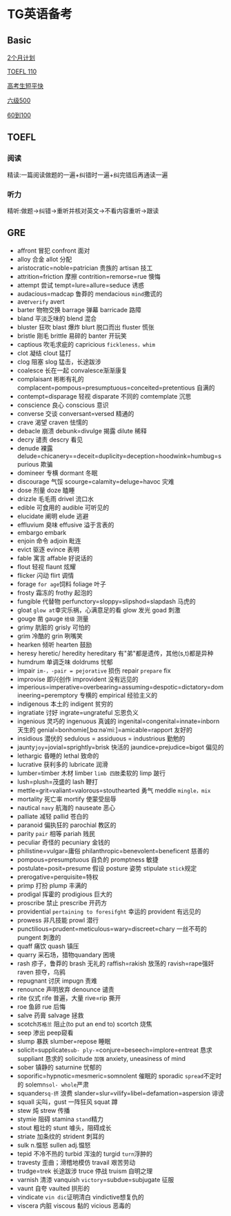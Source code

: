 # TG英语备考
## Basic
[2个月计划](https://zhuanlan.zhihu.com/p/38191414)

[TOEFL 110](https://zhuanlan.zhihu.com/p/29026198?utm_source=qq&utm_medium=social&utm_oi=736283920542203904)

[高考生短平快](https://www.1point3acres.com/bbs/thread-576890-1-1.html)

[六级500](https://www.cc98.org/topic/5221614/1#1)

[60到100](https://www.cc98.org/topic/5181699)
## TOEFL
### 阅读

精读:一篇阅读做题的一遍+纠错时一遍+纠完错后再通读一遍

### 听力

精听:做题→纠错→重听并核对英文→不看内容重听→跟读

## GRE

- affront 冒犯  confront 面对
- alloy 合金 allot 分配
- aristocratic=noble=patrician 贵族的 artisan 技工
- attrition=friction 摩擦 contrition=remorse=rue 懊悔
- attempt 尝试 tempt=lure=allure=seduce 诱惑
- audacious=madcap 鲁莽的 mendacious `mind`撒谎的
- aver`verify` avert
- barter 物物交换 barrage 弹幕 barricade 路障
- bland 平淡乏味的 blend 混合
- bluster 狂吹 blast 爆炸 blurt 脱口而出 fluster 慌张
- bristle 刚毛 brittle 易碎的 banter 开玩笑
- captious 吹毛求疵的 capricious `fickleness，whim`
- clot 凝结 clout 猛打
- clog 阻塞 slog 猛击，长途跋涉
- coalesce 长在一起 convalesce渐渐康复
- complaisant 彬彬有礼的 complacent=pompous=presumptuous=conceited=pretentious 自满的
- contempt=disparage  轻视 disparate 不同的 comtemplate 沉思
- conscience 良心 conscious 意识
- converse 交谈 conversant=versed 精通的
- crave 渴望 craven 怯懦的
- debacle 崩溃 debunk=divulge 揭露 dilute 稀释
- decry 谴责 descry 看见
- denude 裸露 delude=chicanery==deceit=duplicity=deception=hoodwink=humbug=spurious 欺骗 
- domineer 专横 dormant 冬眠
- discourage 气馁 scourge=calamity=deluge=havoc 灾难
- dose 剂量 doze 瞌睡
- drizzle 毛毛雨 drivel 流口水
- edible 可食用的 audible 可听见的
- elucidate 阐明 elude 逃避
- effluvium 臭味 effusive 溢于言表的
- embargo embark
- enjoin 命令 adjoin 毗连
- evict 驱逐 evince 表明
- fable 寓言 affable 好说话的
- flout 轻视 flaunt 炫耀
- flicker 闪动 flirt 调情
- forage `for age`饲料 foliage 叶子
- frosty 霜冻的 frothy 起泡的
- fungible 代替物 perfunctory=sloppy=slipshod=slapdash 马虎的
- gloat `glow at`幸灾乐祸，心满意足的看 glow 发光 goad 刺激
- gouge 凿 gauge `给级` 测量
- grimy 肮脏的 grisly 可怕的
- grim 冷酷的 grin 咧嘴笑
- hearken 倾听 hearten 鼓励
- heresy heretic/ heredity hereditary 有"弟"都是遗传，其他(s,t)都是异种
- humdrum 单调乏味 doldrums 忧郁
- impair `im-，-pair = pejorative` 损伤 repair `prepare` fix
- improvise 即兴创作 improvident 没有远见的
- imperious=imperative=overbearing=assuming=despotic=dictatory=domineering=peremptory 专横的 empirical 经验主义的
- indigenous 本土的 indigent 贫穷的
- ingratiate 讨好 ingrate=ungrateful 忘恩负义
- ingenious 灵巧的 ingenuous 真诚的 ingenital=congenital=innate=inborn 天生的 genial=bonhomie[ˌbɑːnəˈmiː]=amicable=rapport 友好的 
- insidious 潜伏的 sedulous = assiduous = industrious 勤勉的
- jaunty`joy`=jovial=sprightly=brisk 快活的 jaundice=prejudice=bigot 偏见的
- lethargic 昏睡的 lethal 致命的 
- lucrative 获利多的 lubricate 润滑
- lumber=timber 木材 limber `limb 四肢`柔软的 limp 跛行
- lush=plush=茂盛的 lash 鞭打
- mettle=grit=valiant=valorous=stouthearted 勇气 meddle `mingle，mix`
- mortality 死亡率 mortify 使蒙受屈辱
- nautical `navy` 航海的 nauseate 恶心
- palliate 减轻 pallid 苍白的
- paranoid 偏执狂的 parochial 教区的
- parity `pair` 相等 pariah 贱民
- peculiar 奇怪的 pecuniary 金钱的
- philistine=vulgar=庸俗 philanthropic=benevolent=beneficent 慈善的
- pompous=presumptuous 自负的 promptness 敏捷
- postulate=posit=presume 假设 posture 姿势 stipulate `stick`规定
- prerogative=perquisite=特权
- primp 打扮 plump 丰满的
- prodigal 挥霍的 prodigious 巨大的
- proscribe 禁止 prescribe 开药方
- providential `pertaining to foresifght` 幸运的 provident 有远见的
- prowess 非凡技能 prowl 潜行
- punctilious=prudent=meticulous=wary=discreet=chary 一丝不苟的 pungent 刺激的
- quaff 痛饮 quash 镇压
- quarry 采石场，猎物quandary 困境
- rash 疹子，鲁莽的 brash 无礼的 raffish=rakish 放荡的 ravish=rape强奸 raven 掠夺，乌鸦
- repugnant 讨厌 impugn 责难
- renounce 声明放弃 denounce 谴责
- rite 仪式 rife 普遍，大量 rive=rip 撕开
- roe 鱼卵 rue 后悔
- salve 药膏 salvage 拯救
- scotch`苏格兰` 阻止(to put an end to) scortch 烧焦
- seep 渗出 peep窥看
- slump 暴跌 slumber=repose 睡眠
- solicit=supplicate`sub- ply-`=conjure=beseech=implore=entreat 恳求 suppliant 恳求的 solicitude `加强` anxiety, uneasiness of mind
- sober 镇静的 saturnine 忧郁的
- soporific=hypnotic=mesmeric=somnolent 催眠的 sporadic `spread`不定时的 solemn`sol- whole`严肃
- squander`sq-挤` 浪费 slander=slur=vilify=libel=defamation=aspersion 诽谤
- squall 尖叫，gust 一阵狂风 squat 蹲 
- stew 炖 strew 传播
- stymie 阻碍 stamina `stand`精力
- stout 粗壮的 stunt 噱头，阻碍成长
- striate 加条纹的 strident 刺耳的
- sulk n.愠怒 sullen adj.愠怒
- tepid 不冷不热的 turbid 浑浊的 turgid `turn`浮肿的
- travesty 歪曲；滑稽地模仿 travail 艰苦劳动
- trudge=trek 长途跋涉 truce 停战 truism 自明之理
- varnish 清漆 vanquish `victory`=subdue=subjugate 征服 
- vaunt 自夸 vaulted 拱形的
- vindicate `vin dic`证明清白 vindictive想复仇的
- viscera 内脏 viscous 黏的 vicious 恶毒的